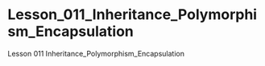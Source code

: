 # Lesson_011_Inheritance_Polymorphism_Encapsulation
Lesson 011 Inheritance_Polymorphism_Encapsulation
